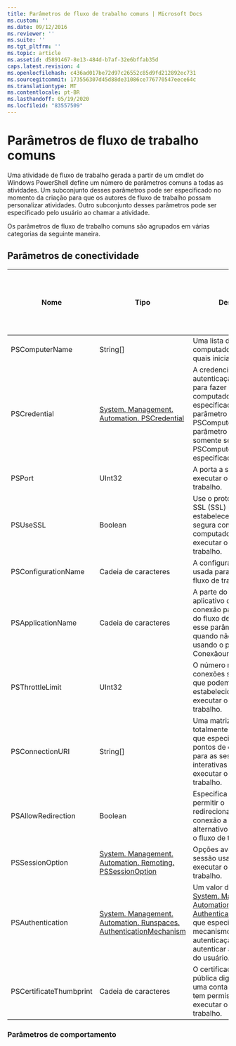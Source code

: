 ```yaml
---
title: Parâmetros de fluxo de trabalho comuns | Microsoft Docs
ms.custom: ''
ms.date: 09/12/2016
ms.reviewer: ''
ms.suite: ''
ms.tgt_pltfrm: ''
ms.topic: article
ms.assetid: d5891467-8e13-484d-b7af-32e6bffab35d
caps.latest.revision: 4
ms.openlocfilehash: c436ad017be72d97c26552c85d9fd212892ec731
ms.sourcegitcommit: 173556307d45d88de31086ce776770547eece64c
ms.translationtype: MT
ms.contentlocale: pt-BR
ms.lasthandoff: 05/19/2020
ms.locfileid: "83557509"
---
```

# <a name="common-workflow-parameters"></a>Parâmetros de fluxo de trabalho comuns

Uma atividade de fluxo de trabalho gerada a partir de um cmdlet do Windows PowerShell define um número de parâmetros comuns a todas as atividades. Um subconjunto desses parâmetros pode ser especificado no momento da criação para que os autores de fluxo de trabalho possam personalizar atividades. Outro subconjunto desses parâmetros pode ser especificado pelo usuário ao chamar a atividade.

Os parâmetros de fluxo de trabalho comuns são agrupados em várias categorias da seguinte maneira.

## <a name="connectivity-parameters"></a>Parâmetros de conectividade

|Nome|Tipo|Descrição|Pode ser especificado pelo usuário final no momento da execução?|Pode ser especificado pelo autor do fluxo de trabalho no momento da criação?|Pode ser especificado pelo autor do fluxo de trabalho na instanciação?|
|----------|----------|-----------------|-----------------------------------------------------|------------------------------------------------------------|-----------------------------------------------------------|
|PSComputerName|String[]|Uma lista de nomes de computador para os quais iniciar trabalhos.|Sim|Sim|Sim|
|PSCredential|[System. Management. Automation. PSCredential](/dotnet/api/System.Management.Automation.PSCredential)|A credencial de autenticação a ser usada para fazer logon nos computadores especificados pelo parâmetro PSComputerName. Esse parâmetro será válido somente se PSComputerName for especificado.|Sim|Sim|Sim|
|PSPort|UInt32|A porta a ser usada para executar o fluxo de trabalho.|Sim|Sim|Sim|
|PSUseSSL|Boolean|Use o protocolo protocolo SSL (SSL) para estabelecer uma conexão segura com o computador remoto para executar o fluxo de trabalho.|Sim|Sim|Sim|
|PSConfigurationName|Cadeia de caracteres|A configuração de sessão usada para executar o fluxo de trabalho.|Sim|Sim|Sim|
|PSApplicationName|Cadeia de caracteres|A parte do nome do aplicativo do URI de conexão para a execução do fluxo de trabalho. Use esse parâmetro somente quando não estiver usando o parâmetro Conexãouri.|Sim|Sim|Sim|
|PSThrottleLimit|UInt32|O número máximo de conexões simultâneas que podem ser estabelecidas para executar o fluxo de trabalho.|Sim|TBD|Sim|
|PSConnectionURI|String[]|Uma matriz de URIs totalmente qualificados que especificam os pontos de extremidade para as sessões interativas usadas para executar o fluxo de trabalho.|Sim|Sim|Sim|
|PSAllowRedirection|Boolean|Especifica se deve permitir o redirecionamento dessa conexão a um URI alternativo para executar o fluxo de trabalho.|Sim|Sim|Sim|
|PSSessionOption|[System. Management. Automation. Remoting. PSSessionOption](/dotnet/api/System.Management.Automation.Remoting.PSSessionOption)|Opções avançadas para a sessão usada para executar o fluxo de trabalho.|Sim|Sim|Sim|
|PSAuthentication|[System. Management. Automation. Runspaces. AuthenticationMechanism](/dotnet/api/System.Management.Automation.Runspaces.AuthenticationMechanism)|Um valor da enumeração [System. Management. Automation. Runspaces. AuthenticationMechanism](/dotnet/api/System.Management.Automation.Runspaces.AuthenticationMechanism) que especifica o mecanismo de autenticação usado para autenticar as credenciais do usuário.|Sim|Sim|Sim|
|PSCertificateThumbprint|Cadeia de caracteres|O certificado de chave pública digital (X509) de uma conta de usuário que tem permissão para executar o fluxo de trabalho.|Sim|Sim|Sim|

### <a name="behavior-parameters"></a>Parâmetros de comportamento
